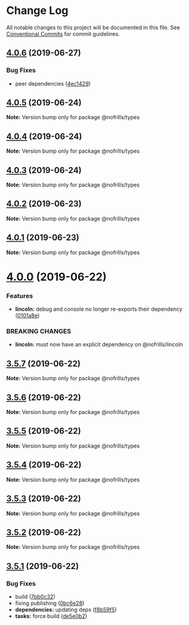 # Change Log

All notable changes to this project will be documented in this file.
See [Conventional Commits](https://conventionalcommits.org) for commit guidelines.

## [4.0.6](https://github.com/nativecode-dev/nofrills/compare/@nofrills/types@4.0.5...@nofrills/types@4.0.6) (2019-06-27)


### Bug Fixes

* peer dependencies ([4ec1429](https://github.com/nativecode-dev/nofrills/commit/4ec1429))





## [4.0.5](https://github.com/nativecode-dev/nofrills/compare/@nofrills/types@4.0.4...@nofrills/types@4.0.5) (2019-06-24)

**Note:** Version bump only for package @nofrills/types





## [4.0.4](https://github.com/nativecode-dev/nofrills/compare/@nofrills/types@4.0.1...@nofrills/types@4.0.4) (2019-06-24)

**Note:** Version bump only for package @nofrills/types





## [4.0.3](https://github.com/nativecode-dev/nofrills/compare/@nofrills/types@4.0.2...@nofrills/types@4.0.3) (2019-06-24)

**Note:** Version bump only for package @nofrills/types





## [4.0.2](https://github.com/nativecode-dev/nofrills/compare/@nofrills/types@4.0.1...@nofrills/types@4.0.2) (2019-06-23)

**Note:** Version bump only for package @nofrills/types





## [4.0.1](https://github.com/nativecode-dev/nofrills/compare/@nofrills/types@3.5.5...@nofrills/types@4.0.1) (2019-06-23)

**Note:** Version bump only for package @nofrills/types





# [4.0.0](https://github.com/nativecode-dev/nofrills/compare/@nofrills/types@3.5.7...@nofrills/types@4.0.0) (2019-06-22)


### Features

* **lincoln:** debug and console no longer re-exports their dependency ([0101a8e](https://github.com/nativecode-dev/nofrills/commit/0101a8e))


### BREAKING CHANGES

* **lincoln:** must now have an explicit dependency on @nofrills/lincoln





## [3.5.7](https://github.com/nativecode-dev/nofrills/compare/@nofrills/types@3.5.6...@nofrills/types@3.5.7) (2019-06-22)

**Note:** Version bump only for package @nofrills/types





## [3.5.6](https://github.com/nativecode-dev/nofrills/compare/@nofrills/types@3.5.5...@nofrills/types@3.5.6) (2019-06-22)

**Note:** Version bump only for package @nofrills/types





## [3.5.5](https://github.com/nativecode-dev/nofrills/compare/@nofrills/types@3.5.2...@nofrills/types@3.5.5) (2019-06-22)

**Note:** Version bump only for package @nofrills/types





## [3.5.4](https://github.com/nativecode-dev/nofrills/compare/@nofrills/types@3.5.3...@nofrills/types@3.5.4) (2019-06-22)

**Note:** Version bump only for package @nofrills/types





## [3.5.3](https://github.com/nativecode-dev/nofrills/compare/@nofrills/types@3.5.2...@nofrills/types@3.5.3) (2019-06-22)

**Note:** Version bump only for package @nofrills/types





## [3.5.2](https://github.com/nativecode-dev/nofrills/compare/@nofrills/types@3.5.1...@nofrills/types@3.5.2) (2019-06-22)

**Note:** Version bump only for package @nofrills/types





## [3.5.1](https://github.com/nativecode-dev/nofrills/compare/@nofrills/types@3.5.0...@nofrills/types@3.5.1) (2019-06-22)


### Bug Fixes

* build ([7bb0c32](https://github.com/nativecode-dev/nofrills/commit/7bb0c32))
* fixing publishing ([0bc6e28](https://github.com/nativecode-dev/nofrills/commit/0bc6e28))
* **dependencies:** updating deps ([f8b59f5](https://github.com/nativecode-dev/nofrills/commit/f8b59f5))
* **tasks:** force build ([de5e0b2](https://github.com/nativecode-dev/nofrills/commit/de5e0b2))
